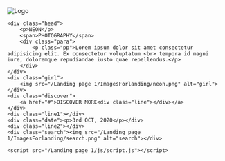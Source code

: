 <!DOCTYPE html>
<html lang="en">
<head>
    <meta charset="UTF-8">
    <meta name="viewport" content="width=device-width, initial-scale=1.0">
    <title>Landing Page</title>
    <link rel="stylesheet" href="/Landing page 1/css/style.css">
    <script src="https://ajax.googleapis.com/ajax/libs/jquery/3.5.1/jquery.min.js"></script>
</head>
<body>
    <div class="logo" id="logo">
        <img src="/Landing page 1/ImagesForlanding/neon-logo.png" alt="Logo">
    </div>

    <div class="head">
        <p>NEON</p>
        <span>PHOTOGRAPHY</span>
        <div class="para">
            <p class="pp">Lorem ipsum dolor sit amet consectetur adipisicing elit. Ex consectetur voluptatum <br> tempora id magni iure, doloremque repudiandae iusto quae repellendus.</p>
        </div>
    </div>
    <div class="girl">
        <img src="/Landing page 1/ImagesForlanding/neon.png" alt="girl">
    </div>
    <div class="discover">
        <a href="#">DISCOVER MORE<div class="line"></div></a>
    </div>
    <div class="line1"></div>
    <div class="date"><p>3rd OCT, 2020</p></div>
    <div class="line2"></div>
    <div class="search"><img src="/Landing page 1/ImagesForlanding/search.png" alt="search"></div>

    <script src="/Landing page 1/js/script.js"></script>
</body>
</html>
